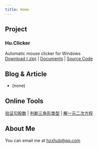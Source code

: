 ```yaml
---
title: Home
---
```


## Project

### Hu.Clicker

Automatic mouse clicker for Windows  
[Download (.zip)](huclicker.zip) | [Documents](huclicker)
| [Source Code](https://github.com/hzx198/huclicker)

## Blog & Article

* (none)

## Online Tools

[验证勾股数](tools/gougushu.htm)
| [判断三角形类型](tools/sanjiaoxing.htm)
| [解一元二次方程](tools/fangcheng.htm)

## About Me

You can email me at <hzxhub@qq.com>

